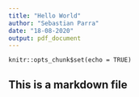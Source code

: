 ```yaml
---
title: "Hello World"
author: "Sebastian Parra"
date: "18-08-2020"
output: pdf_document
---
```


```{r setup, include=FALSE}
knitr::opts_chunk$set(echo = TRUE)
```

## This is a markdown file